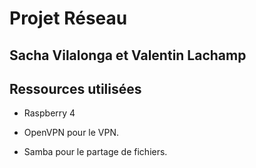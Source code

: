 # Projet Réseau
Sacha Vilalonga et Valentin Lachamp
---

## Ressources utilisées

- Raspberry 4

- OpenVPN pour le VPN.
- Samba pour le partage de fichiers.
